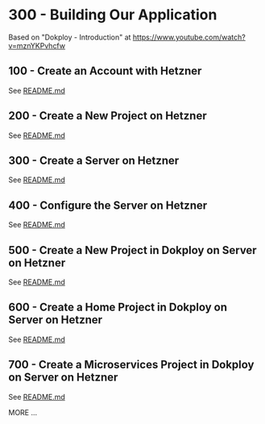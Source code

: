 # 300 - Building Our Application

Based on "Dokploy - Introduction" at https://www.youtube.com/watch?v=mznYKPvhcfw

## 100 - Create an Account with Hetzner

See [README.md](./100/README.md)

## 200 - Create a New Project on Hetzner

See [README.md](./200/README.md)

## 300 - Create a Server on Hetzner

See [README.md](./300/README.md)

## 400 - Configure the Server on Hetzner

See [README.md](./400/README.md)

## 500 - Create a New Project in Dokploy on Server on Hetzner

See [README.md](./500/README.md)

## 600 - Create a Home Project in Dokploy on Server on Hetzner

See [README.md](./600/README.md)

## 700 - Create a Microservices Project in Dokploy on Server on Hetzner

See [README.md](./700/README.md)

MORE ...
